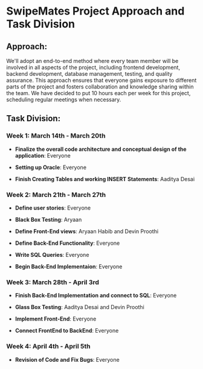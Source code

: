# SwipeMates Project Approach and Task Division

## Approach:
We'll adopt an end-to-end method where every team member will be involved in all aspects of the project, including frontend development, backend development, database management, testing, and quality assurance. This approach ensures that everyone gains exposure to different parts of the project and fosters collaboration and knowledge sharing within the team. We have decided to put 10 hours each per week for this project, scheduling regular meetings when necessary. 

## Task Division:

### Week 1: March 14th - March 20th

- **Finalize the overall code architecture and conceptual design of the application**: Everyone

- **Setting up Oracle**: Everyone

- **Finish Creating Tables and working INSERT Statements**: Aaditya Desai

### Week 2: March 21th - March 27th

- **Define user stories**: Everyone

- **Black Box Testing**: Aryaan 

- **Define Front-End views**: Aryaan Habib and Devin Proothi 

- **Define Back-End Functionality**: Everyone

- **Write SQL Queries**: Everyone

- **Begin Back-End Implementaion**: Everyone

### Week 3: March 28th - April 3rd

- **Finish Back-End Implementation and connect to SQL**: Everyone

- **Glass Box Testing**: Aaditya Desai and Devin Proothi

- **Implement Front-End**: Everyone 

- **Connect FrontEnd to BackEnd**: Everyone

### Week 4: April 4th - April 5th

- **Revision of Code and Fix Bugs**: Everyone


